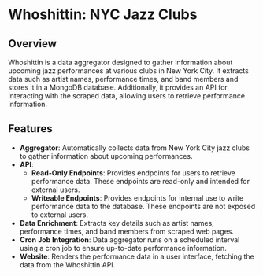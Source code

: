 # Whoshittin: NYC Jazz Clubs

## Overview

Whoshittin is a data aggregator designed to gather information about upcoming jazz performances at various clubs in New York City. It extracts data such as artist names, performance times, and band members and stores it in a MongoDB database. Additionally, it provides an API for interacting with the scraped data, allowing users to retrieve performance information.

## Features

- **Aggregator**: Automatically collects data from New York City jazz clubs to gather information about upcoming performances.
- **API**: 
  - **Read-Only Endpoints**: Provides endpoints for users to retrieve performance data. These endpoints are read-only and intended for external users.
  - **Writeable Endpoints**: Provides endpoints for internal use to write performance data to the database. These endpoints are not exposed to external users.
- **Data Enrichment**: Extracts key details such as artist names, performance times, and band members from scraped web pages.
- **Cron Job Integration**: Data aggregator runs on a scheduled interval using a cron job to ensure up-to-date performance information.
- **Website**: Renders the performance data in a user interface, fetching the data from the Whoshittin API.

